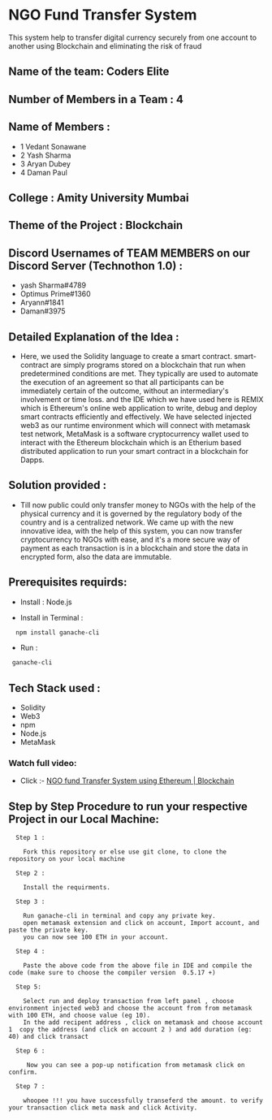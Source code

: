 
# NGO Fund Transfer System
This system help to transfer digital currency securely from one account to another using Blockchain and eliminating the risk of fraud
## Name of the team: Coders Elite
## Number of Members in a Team : 4
## Name of Members : 
* 1 Vedant Sonawane
* 2 Yash Sharma
* 3 Aryan Dubey
* 4 Daman Paul

## College : Amity University Mumbai

## Theme of the Project : Blockchain

## Discord Usernames of TEAM MEMBERS on our Discord Server (Technothon 1.0) :
* yash Sharma#4789
* Optimus Prime#1360
* Aryann#1841
* Daman#3975
## Detailed Explanation of the Idea : 
* Here, we used the Solidity language to create a smart contract. smart-contract are simply programs stored on a blockchain that run when predetermined conditions are met. They typically are used to automate the execution of an agreement so that all participants can be immediately certain of the outcome, without an intermediary's involvement or time loss. and the IDE which we have used here is REMIX which is Ethereum's online web application to write, debug and deploy smart contracts efficiently and effectively. We have selected injected web3 as our runtime environment which will connect with metamask test network, MetaMask is a software cryptocurrency wallet used to interact with the Ethereum blockchain which is an Etherium based distributed application to run your smart contract in a blockchain for Dapps.
## Solution provided : 
* Till now public could only transfer money to NGOs with the help of the physical currency and it is governed by the regulatory body of the country and is a centralized network. We came up with the new innovative idea, with the help of this system, you can now transfer cryptocurrency to NGOs with ease, and it's a more secure way of payment as each transaction is in a blockchain and store the data in encrypted form, also the data are immutable.
## Prerequisites requirds: 
* Install : Node.js 

* Install in Terminal :
```bash
  npm install ganache-cli
```
* Run :
 ```bash
  ganache-cli
```
## Tech Stack used : 
* Solidity
* Web3
* npm
* Node.js
* MetaMask

### Watch full video:

* Click :-
[NGO fund Transfer System using Ethereum | Blockchain](https://www.youtube.com/watch?v=aVO_qiukLBU)

## Step by Step Procedure to run your respective Project in our Local Machine:

      Step 1 :
    
        Fork this repository or else use git clone, to clone the repository on your local machine
    
      Step 2 :
    
        Install the requirments.
    
      Step 3 :
    
        Run ganache-cli in terminal and copy any private key.
        open metamask extension and click on account, Import account, and paste the private key.
        you can now see 100 ETH in your account.
    
      Step 4 :

        Paste the above code from the above file in IDE and compile the code (make sure to choose the compiler version  0.5.17 +) 

      Step 5:

        Select run and deploy transaction from left panel , choose environment injected web3 and choose the account from from metamask with 100 ETH, and choose value (eg 10).
        In the add recipent address , click on metamask and choose account 1  copy the address (and click on account 2 ) and add duration (eg: 40) and click transact

      Step 6 :

         Now you can see a pop-up notification from metamask click on confirm.

      Step 7 :

        whoopee !!! you have successfully transeferd the amount. to verify your transaction click meta mask and click Activity.
